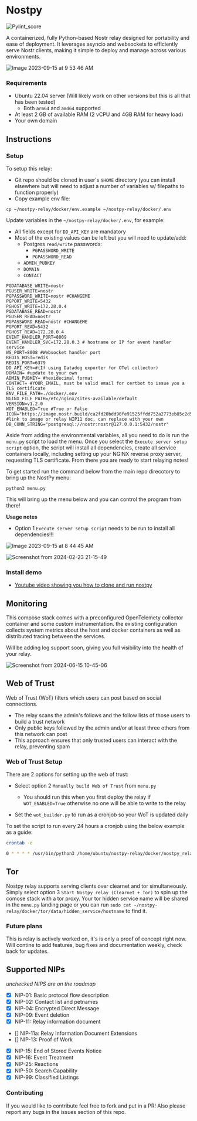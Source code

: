 # Nostpy

![Pylint_score](./pylint.svg) 

A containerized, fully Python-based Nostr relay designed for portability and ease of deployment. It leverages asyncio and websockets to efficiently serve Nostr clients, making it simple to deploy and manage across various environments.


![Image 2023-09-15 at 9 53 46 AM](https://github.com/UTXOnly/nost-py/assets/49233513/724cfbeb-03a0-4d10-b0d1-6b638ac153c4)


### Requirements

* Ubuntu 22.04 server (Will likely work on other versions but this is all that has been tested)
  * Both `arm64` and `amd64` supported
* At least 2 GB of available RAM (2 vCPU and 4GB RAM for heavy load)
* Your own domain


## Instructions

### Setup

To setup this relay:

* Git repo should be cloned in user's `$HOME` directory (you can install elsewhere but will need to adjust a number of variables w/ filepaths to function properly)
* Copy example env file:

```
cp ~/nostpy-relay/docker/env.example ~/nostpy-relay/docker/.env 
```

Update variables in the `~/nostpy-relay/docker/.env`, for example:
* All fields except for `DD_API_KEY` are mandatory
* Most of the existing values can be left but you will need to update/add:
  * Postgres `read/write` passwords:
    * `PGPASSWORD_WRITE`
    * `PGPASSWORD_READ`
  * `ADMIN_PUBKEY`
  * `DOMAIN`
  * `CONTACT`

```
PGDATABASE_WRITE=nostr
PGUSER_WRITE=nostr
PGPASSWORD_WRITE=nostr #CHANGEME
PGPORT_WRITE=5432
PGHOST_WRITE=172.28.0.4
PGDATABASE_READ=nostr
PGUSER_READ=nostr
PGPASSWORD_READ=nostr #CHANGEME
PGPORT_READ=5432
PGHOST_READ=172.28.0.4
EVENT_HANDLER_PORT=8009
EVENT_HANDLER_SVC=172.28.0.3 # hostname or IP for event handler service
WS_PORT=8008 #Websocket handler port
REDIS_HOST=redis
REDIS_PORT=6379
DD_API_KEY=#(If using Datadog exporter for OTel collector)
DOMAIN= #update to your own 
ADMIN_PUBKEY= #hexidecimal format
CONTACT= #YOUR_EMAIL, must be valid email for certbot to issue you a TLS certificate
ENV_FILE_PATH=./docker/.env
NGINX_FILE_PATH=/etc/nginx/sites-available/default
VERSION=v1.2.0
WOT_ENABLED=True #True or False
ICON="https://image.nostr.build/ca2fd20bdd90fe91525ffdd752a2773eb85c2d5a144154d4a0e6227835fa4ae1.jpg" #link to image or relay NIP11 doc, can replace with your own
DB_CONN_STRING="postgresql://nostr:nostr@127.0.0.1:5432/nostr"

```

Aside from adding the environmental variables, all you need to do is run the `menu.py` script to load the menu. Once you select the `Execute server setup script` option, the script will install all dependencies, create all service containers locally, including setting up your NGINX reverse proxy server, requesting TLS certificate. From there you are ready to start relaying notes!

To get started run the command below from the main repo direcotory to bring up the NostPy menu:

```
python3 menu.py
```

This will bring up the menu below and you can control the program from there!

**Usage notes**
* Option 1 `Execute server setup script` needs to be run to install all dependencies!!!




![Image 2023-09-15 at 8 44 45 AM](https://github.com/UTXOnly/nost-py/assets/49233513/ee40d91c-2e6a-48a8-a0a8-c14e25e8ff07)


![Screenshot from 2024-02-23 21-15-49](https://github.com/UTXOnly/nost-py/assets/49233513/2119a053-3ebf-42b5-a996-2ccb87651c9e)



### Install demo

* [Youtube video showing you how to clone and run nostpy](https://www.youtube.com/watch?v=9Fmu7K2_t6Y)

## Monitoring

This compose stack comes with a preconfigured OpenTelemety collector container and some custom instrumentation. the existing configuration collects system metrics about the host and docker containers as well as distributed tracing between the services. 

Will be adding log support soon, giving you full visibility into the health of your relay. 

![Screenshot from 2024-06-15 10-45-06](https://github.com/UTXOnly/nost-py/assets/49233513/36afbaf4-cf7d-497b-8bb1-d2a90b7fa0af)


## Web of Trust

Web of Trust (WoT) filters which users can post based on social connections.
* The relay scans the admin's follows and the follow lists of those users to build a trust network
* Only public keys followed by the admin and/or at least three others from this network can post
* This approach ensures that only trusted users can interact with the relay, preventing spam

### Web of Trust Setup

There are 2 options for setting up the web of trust:
* Select option 2 `Manually build Web of Trust` from `menu.py`
  * You should run this when you first deploy the relay if `WOT_ENABLED=True` otherwise no one will be able to write to the relay

* Set the `wot_builder.py` to run as a cronjob so your WoT is updated daily

To set the script to run every 24 hours a cronjob using the below example as a guide:

```bash
crontab -e
```
```bash
0 * * * * /usr/bin/python3 /home/ubuntu/nostpy-relay/docker/nostpy_relay/wot_builder.py >> /home/ubuntu/nostpy-relay/wot.log 2>&1
```

## Tor

Nostpy relay supports serving clients over clearnet and tor simultaneously. Simply select option 3 `Start Nostpy relay (Clearnet + Tor)` to spin up the comose stack with a tor proxy. Your tor hidden service name will be shared in the `menu.py` landing page or you can run `sudo cat ~/nostpy-relay/docker/tor/data/hidden_service/hostname` to find it.


### Future plans

This is relay is actively worked on, it's is only a proof of concept right now. Will contine to add features, bug fixes and documentation weekly, check back for updates. 

## Supported NIPs
*unchecked NIPS are on the roadmap*

- [x] NIP-01: Basic protocol flow description
- [x] NIP-02: Contact list and petnames
- [x] NIP-04: Encrypted Direct Message
- [x] NIP-09: Event deletion
- [x] NIP-11: Relay information document
- [] NIP-11a: Relay Information Document Extensions
- [] NIP-13: Proof of Work
- [x] NIP-15: End of Stored Events Notice
- [x] NIP-16: Event Treatment
- [x] NIP-25: Reactions
- [x] NIP-50: Search Capability
- [x] NIP-99: Classified Listings

### Contributing

If you would like to contribute feel free to fork and put in a PR! Also please report any bugs in the issues section of this repo.
